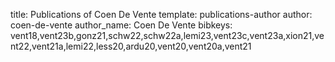 title: Publications of Coen De Vente
template: publications-author
author: coen-de-vente
author_name: Coen De Vente
bibkeys: vent18,vent23b,gonz21,schw22,schw22a,lemi23,vent23c,vent23a,xion21,vent22,vent21a,lemi22,less20,ardu20,vent20,vent20a,vent21